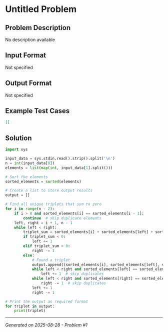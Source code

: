 # Untitled Problem

## Problem Description
No description available

## Input Format
Not specified

## Output Format
Not specified

## Example Test Cases
```json
[]
```

## Solution
```python
import sys

input_data = sys.stdin.read().strip().split('\n')
n = int(input_data[0])
elements = list(map(int, input_data[1].split()))

# Sort the elements
sorted_elements = sorted(elements)

# Create a list to store output results
output = []

# Find all unique triplets that sum to zero
for i in range(n - 2):
    if i > 0 and sorted_elements[i] == sorted_elements[i - 1]:
        continue  # skip duplicate elements
    left, right = i + 1, n - 1
    while left < right:
        triplet_sum = sorted_elements[i] + sorted_elements[left] + sorted_elements[right]
        if triplet_sum < 0:
            left += 1
        elif triplet_sum > 0:
            right -= 1
        else:
            # Found a triplet
            output.append((sorted_elements[i], sorted_elements[left], sorted_elements[right]))
            while left < right and sorted_elements[left] == sorted_elements[left + 1]:
                left += 1  # skip duplicates
            while left < right and sorted_elements[right] == sorted_elements[right - 1]:
                right -= 1  # skip duplicates
            left += 1
            right -= 1

# Print the output as required format
for triplet in output:
    print(triplet)
```

---
*Generated on 2025-08-28 - Problem #1*